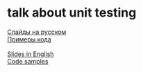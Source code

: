 # talk about unit testing

[Слайды на русском](https://aalexeev239.github.io/units-talk/ru)
<br>
[Примеры кода](https://github.com/aalexeev239/units-talk/tree/master/examples-ru/)
<br>
<br>
[Slides in English](https://aalexeev239.github.io/units-talk/en)
<br>
[Code samples](https://github.com/aalexeev239/units-talk/tree/master/examples-en/)
